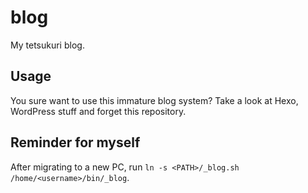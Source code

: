 # blog

My tetsukuri blog.

## Usage

You sure want to use this immature blog system? Take a look at Hexo, WordPress stuff and forget this repository.

## Reminder for myself

After migrating to a new PC, run `ln -s <PATH>/_blog.sh /home/<username>/bin/_blog`.
